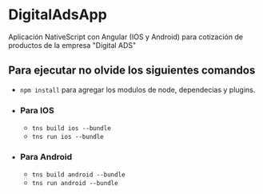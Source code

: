 # DigitalAdsApp
Aplicación NativeScript con Angular (IOS y Android) para cotización de productos de la empresa "Digital ADS"
## Para ejecutar no olvide los siguientes comandos
- ```npm install``` para agregar los modulos de node, dependecias y plugins.
- ### Para IOS
    - ```tns build ios --bundle ```
    - ```tns run ios --bundle ```
- ### Para Android
    - ```tns build android --bundle ```
    - ```tns run android --bundle ```